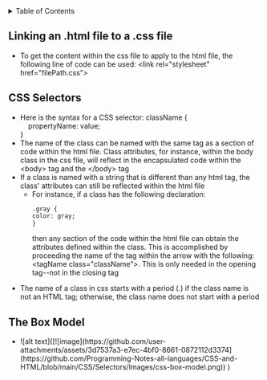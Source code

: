 <details>
<summary>Table of Contents</summary>
<ol>
  <li>
    <a href='#start-of-html-pages'>Start of HTML Pages</a>
  </li> 
  <li>
    <a href='#the-anchor-tag'>The Anchor Tag</a>
  </li> 
</ol>
</details>

## Linking an .html file to a .css file
<ul>
  <li>
    <a>To get the content within the css file to apply to the html file, the following line of code can be used: <a><</a>link rel="stylesheet" href="filePath.css"<a>></a></a>
  </li>
</ul>  

## CSS Selectors
<ul>
  <li>
    <a>Here is the syntax for a CSS selector: className {<br>
    &nbsp;&nbsp;&nbsp;&nbsp;propertyName: value;<br> 
    }</a>
  </li>
  <li>
    <a>The name of the class can be named with the same tag as a section of code within the html file. Class attributes, for instance, within the body class in the css file, will reflect in the encapsulated code within the <a><</a>body<a>></a> tag and the <a><</a>/body<a>></a> tag</a>
  </li>
  <li>
    <a>If a class is named with a string that is different than any html tag, the class' attributes can still be reflected within the html file</a>
    <ul>
      <li>
        <a>For instance, if a class has the following declaration:

```html
.gray {
color: gray;
}
```

then any section of the code within the html file can obtain the attributes defined within the class. This is accomplished by proceeding the name of the tag within the arrow with the following: <a><</a>tagName class="className"<a>></a>. This is only needed in the opening tag--not in the closing tag</a>
      </li>
    </ul>
  </li>  
  <li>
    <a>The name of a class in css starts with a period (.) if the class name is not an HTML tag; otherwise, the class name does not start with a period</a>
  </li>         
</ul>    

## The Box Model
<ul>
  <li>
    ![alt text]([![image](https://github.com/user-attachments/assets/3d7537a3-e7ec-4bf0-8661-0872112d3374](https://github.com/Programming-Notes-all-languages/CSS-and-HTML/blob/main/CSS/Selectors/Images/css-box-model.png))
)
